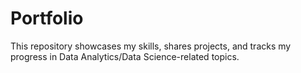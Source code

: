 # Portfolio
This repository showcases my skills, shares projects, and tracks my progress in Data Analytics/Data Science-related topics.

